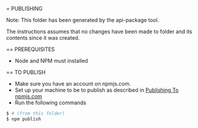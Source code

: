 = PUBLISHING

Note: This folder has been generated by the api-package tool.

The instructions assumes that no changes have been made to folder and its
contents since it was created.

== PREREQUISITES

- Node and NPM must installed


== TO PUBLISH

- Make sure you have an account on npmjs.com.
- Set up your machine to be to publish as described in [Publishing To npmjs.com][]
- Run the following commands
```sh
$ # (from this folder)
$ npm publish
```

[Publishing To npmjs.com]: https://docs.npmjs.com/getting-started/publishing-npm-packages

